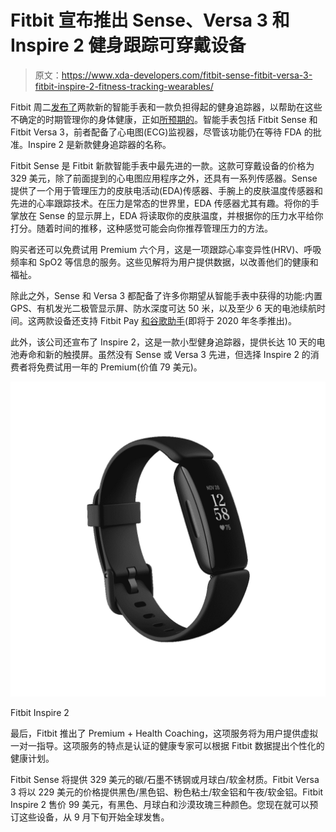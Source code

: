 # Fitbit 宣布推出 Sense、Versa 3 和 Inspire 2 健身跟踪可穿戴设备

> 原文：<https://www.xda-developers.com/fitbit-sense-fitbit-versa-3-fitbit-inspire-2-fitness-tracking-wearables/>

Fitbit 周二[发布了](https://www.businesswire.com/news/home/20200825005373/en/)两款新的智能手表和一款负担得起的健身追踪器，以帮助在这些不确定的时期管理你的身体健康，正如[所预期的](https://www.xda-developers.com/fitbit-versa-3-sense-inspire-2-leaked-renders-next-wearables/)。智能手表包括 Fitbit Sense 和 Fitbit Versa 3，前者配备了心电图(ECG)监视器，尽管该功能仍在等待 FDA 的批准。Inspire 2 是新款健身追踪器的名称。

Fitbit Sense 是 Fitbit 新款智能手表中最先进的一款。这款可穿戴设备的价格为 329 美元，除了前面提到的心电图应用程序之外，还具有一系列传感器。Sense 提供了一个用于管理压力的皮肤电活动(EDA)传感器、手腕上的皮肤温度传感器和先进的心率跟踪技术。在压力是常态的世界里，EDA 传感器尤其有趣。将你的手掌放在 Sense 的显示屏上，EDA 将读取你的皮肤温度，并根据你的压力水平给你打分。随着时间的推移，这种感觉可能会向你推荐管理压力的方法。

购买者还可以免费试用 Premium 六个月，这是一项跟踪心率变异性(HRV)、呼吸频率和 SpO2 等信息的服务。这些见解将为用户提供数据，以改善他们的健康和福祉。

除此之外，Sense 和 Versa 3 都配备了许多你期望从智能手表中获得的功能:内置 GPS、有机发光二极管显示屏、防水深度可达 50 米，以及至少 6 天的电池续航时间。这两款设备还支持 Fitbit Pay [和谷歌助手](https://www.xda-developers.com/fitbit-google-assistant-support/)(即将于 2020 年冬季推出)。

此外，该公司还宣布了 Inspire 2，这是一款小型健身追踪器，提供长达 10 天的电池寿命和新的触摸屏。虽然没有 Sense 或 Versa 3 先进，但选择 Inspire 2 的消费者将免费试用一年的 Premium(价值 79 美元)。

 <picture>![Fitbit Inspire 2](img/f55c581b2d1ee6a600559bd87f68fd08.png)</picture> 

Fitbit Inspire 2

最后，Fitbit 推出了 Premium + Health Coaching，这项服务将为用户提供虚拟一对一指导。这项服务的特点是认证的健康专家可以根据 Fitbit 数据提出个性化的健康计划。

Fitbit Sense 将提供 329 美元的碳/石墨不锈钢或月球白/软金材质。Fitbit Versa 3 将以 229 美元的价格提供黑色/黑色铝、粉色粘土/软金铝和午夜/软金铝。Fitbit Inspire 2 售价 99 美元，有黑色、月球白和沙漠玫瑰三种颜色。您现在就可以预订这些设备，从 9 月下旬开始全球发售。